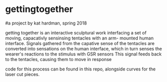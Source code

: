 # gettingtogether
#a project by kat hardman, spring 2018


getting together is an interactive sculptural work interfacing a set of moving, capacativly sensinsing tentacles with an arm- mounted human interface.
Signals gathered from the capative sense of the tentacles are converted into sensations on the human interface, which in turn senses the wearer's reactions to the stimulus with GSR sensors
This signal feeds back to the tentacles, causing them to move in response

code for this process can be found in this repo, alongside curves for the laser cut pieces.
